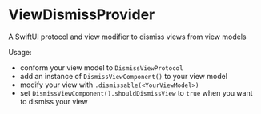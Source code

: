 # ViewDismissProvider
A SwiftUI protocol and view modifier to dismiss views from view models

Usage:
 - conform your view model to `DismissViewProtocol`
 - add an instance of `DismissViewComponent()` to your view model
 - modify your view with `.dismissable(<YourViewModel>)`
 - set `DismissViewComponent().shouldDismissView` to `true` when you want to dismiss your view
